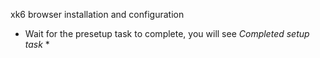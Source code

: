 xk6 browser installation and configuration
<br>
* Wait for the presetup task to complete, you will see *Completed setup task* *
